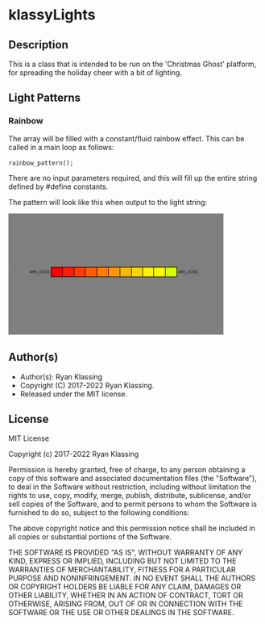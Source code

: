 # klassyLights

## Description
This is a class that is intended to be run on the 'Christmas Ghost' platform, for spreading the holiday cheer with a bit of lighting.

## Light Patterns

### Rainbow
The array will be filled with a constant/fluid rainbow effect.  This can be called in a main loop as follows:

    rainbow_pattern();

There are no input parameters required, and this will fill up the entire string defined by #define constants.

The pattern will look like this when output to the light string:

![rainbow_pattern](supporting_images/gif/rainbow_pattern.gif)


## Author(s)
- Author(s): Ryan Klassing
- Copyright (C) 2017-2022 Ryan Klassing.
- Released under the MIT license.

## License

MIT License

Copyright (c) 2017-2022 Ryan Klassing

Permission is hereby granted, free of charge, to any person obtaining a copy
of this software and associated documentation files (the "Software"), to deal
in the Software without restriction, including without limitation the rights
to use, copy, modify, merge, publish, distribute, sublicense, and/or sell
copies of the Software, and to permit persons to whom the Software is
furnished to do so, subject to the following conditions:

The above copyright notice and this permission notice shall be included in all
copies or substantial portions of the Software.

THE SOFTWARE IS PROVIDED "AS IS", WITHOUT WARRANTY OF ANY KIND, EXPRESS OR
IMPLIED, INCLUDING BUT NOT LIMITED TO THE WARRANTIES OF MERCHANTABILITY,
FITNESS FOR A PARTICULAR PURPOSE AND NONINFRINGEMENT. IN NO EVENT SHALL THE
AUTHORS OR COPYRIGHT HOLDERS BE LIABLE FOR ANY CLAIM, DAMAGES OR OTHER
LIABILITY, WHETHER IN AN ACTION OF CONTRACT, TORT OR OTHERWISE, ARISING FROM,
OUT OF OR IN CONNECTION WITH THE SOFTWARE OR THE USE OR OTHER DEALINGS IN THE
SOFTWARE.